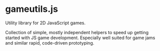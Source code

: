 gameutils.js
============

Utility library for 2D JavaScript games.

Collection of simple, mostly independent helpers to speed up getting started with JS game development.
Especially well suited for game jams and similar rapid, code-driven prototyping.